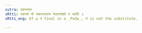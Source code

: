 ```yaml
---
sutra: पदान्तस्य
vRtti: पदान्तो यो नकारस्तस्य णकारादेशो न भवति ॥
vRtti_eng: Of a न final in a _Pada_, ण is not the substitute.

---
```

